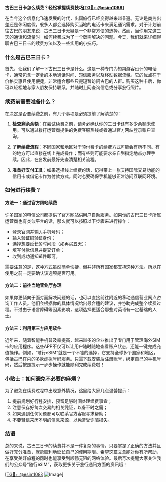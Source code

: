 **古巴三日卡怎么续费？轻松掌握续费技巧[[TG💪+ @esim1088](https://t.me/s/esim1088)]**

在当今这个信息化飞速发展的时代，出国旅行已经变得越来越普遍。无论是商务出差还是休闲度假，很多人都会选择购买当地的电话卡来满足通讯需求。对于计划前往古巴的朋友来说，古巴三日卡无疑是一个非常方便的选择。然而，当你用完这三天的通话和流量时，如何续费成为了一个亟需解决的问题。今天，我们就来详细聊聊古巴三日卡的续费方法以及一些实用的小技巧。

### 什么是古巴三日卡？

首先，让我们了解一下古巴三日卡是什么。这是一种专门为短期游客设计的电话卡，通常包含一定量的本地通话时间、短信服务以及移动数据流量。它的优点在于价格实惠且使用便捷，非常适合那些只是短暂访问古巴的人群。购买这种卡后，你可以轻松地与家人朋友保持联系，并随时上网查询信息或分享旅行照片。

### 续费前需要准备什么？

在决定是否要续费之前，有几个事项是必须提前了解清楚的：

1. **检查剩余余额**：在尝试续费之前，请务必确认你的三日卡还有多少余额未使用。可以通过拨打运营商提供的免费客服热线或者通过官方网站登录账户查询。
   
2. **了解续费流程**：不同国家和地区对于预付费卡的续费方式可能会有所不同。有的地方可以直接在线上完成操作；而有些则可能要求亲自到指定地点办理手续。因此，在出发前最好先查清楚相关流程。

3. **准备好支付工具**：如果选择线上续费的话，记得带上一张支持国际交易功能的信用卡或借记卡作为付款方式。同时也要确保手机能够正常访问互联网环境。

### 如何进行续费？

#### 方法一：通过官方网站续费

许多国家的电信公司都提供了官方网站供用户自助服务。如果你的古巴三日卡所属运营商也有类似平台的话，那么就可以按照以下步骤来进行操作：
- 登录官网并输入手机号码；
- 输入验证码验证身份；
- 选择想要延长的时间段（如再买五天）；
- 填写付款信息并提交订单；
- 收到成功通知邮件即可。

需要注意的是，这种方式虽然简单快捷，但并非所有国家都支持这种方法。所以在使用之前一定要确认该选项是否可用。

#### 方法二：前往当地营业厅办理

如果你更倾向于面对面解决问题的话，也可以直接前往附近的移动通信营业网点咨询工作人员。他们会根据你的具体情况给出最合适的建议，并协助完成整个续费过程。不过由于语言障碍等因素影响，这项选择更适合那些对英语有一定基础的人士。

#### 方法三：利用第三方应用软件

近年来，随着智能手机普及率提高，越来越多的企业推出了专门用于管理海外SIM卡的应用程序。这些APP不仅可以让用户随时随地查看账户状态，还能一键完成充值操作。例如，“随行eSIM”就是一个不错的选择，它支持全球多个国家和地区，包括古巴在内的多款虚拟号码服务。只需下载安装后注册账号，绑定自己的手机号码，然后按照提示一步步操作就能顺利完成续费啦！

### 小贴士：如何避免不必要的麻烦？

为了避免在续费过程中出现意外情况，这里给大家几点温馨提示：

1. 提前规划好行程安排，预留足够时间处理续费事宜；
2. 注意保存好每次交易的相关凭证，以备不时之需；
3. 如果遇到任何问题都可以联系官方客服寻求帮助；
4. 不要轻信来历不明的信息来源，以免遭受诈骗损失。

### 结语

总的来说，古巴三日卡的续费并不是一件复杂的事情，只要掌握了正确的方法并且做好充分准备，就能顺利地延长自己的使用期限。希望这篇文章能对你有所帮助，在享受美好旅程的同时也能享受到顺畅无阻的网络体验。最后再次提醒大家关注我们的公众号“随行eSIM”，获取更多关于旅行通讯方面的资讯哦！

[[TG💪+ @esim1088](https://t.me/s/esim1088) ![Image](https://i.postimg.cc/4NQfJmqS/Snipaste-2025-05-13-00-14-12.png)]